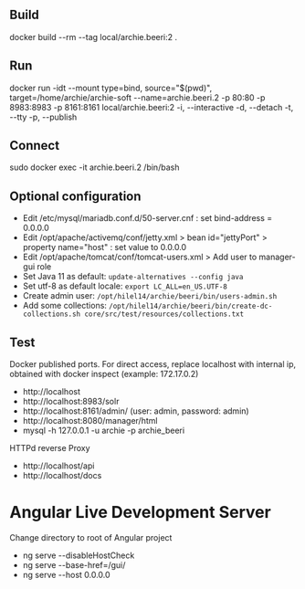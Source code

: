 ## Build

docker build --rm --tag local/archie.beeri:2 .

## Run

docker run -idt --mount type=bind, source="$(pwd)", target=/home/archie/archie-soft --name=archie.beeri.2 -p 80:80 -p 8983:8983 -p 8161:8161 local/archie.beeri:2
-i, --interactive 
-d, --detach 
-t, --tty 
-p, --publish

## Connect

sudo docker exec -it archie.beeri.2 /bin/bash

## Optional configuration

* Edit /etc/mysql/mariadb.conf.d/50-server.cnf : set bind-address = 0.0.0.0
* Edit /opt/apache/activemq/conf/jetty.xml > bean id="jettyPort" >  property name="host" : set value to 0.0.0.0 
* Edit /opt/apache/tomcat/conf/tomcat-users.xml > Add user to manager-gui role
* Set Java 11 as default: `update-alternatives --config java`
* Set utf-8 as default locale: `export LC_ALL=en_US.UTF-8`
* Create admin user: `/opt/hilel14/archie/beeri/bin/users-admin.sh`
* Add some collections: `/opt/hilel14/archie/beeri/bin/create-dc-collections.sh core/src/test/resources/collections.txt`

## Test

Docker published ports. For direct access, replace localhost with internal ip, obtained with docker inspect (example: 172.17.0.2)

* http://localhost
* http://localhost:8983/solr
* http://localhost:8161/admin/ (user: admin, password: admin)
* http://localhost:8080/manager/html
* mysql -h 127.0.0.1 -u archie -p archie_beeri

HTTPd reverse Proxy

* http://localhost/api
* http://localhost/docs

# Angular Live Development Server

Change directory to root of Angular project
* ng serve --disableHostCheck
* ng serve --base-href=/gui/
* ng serve --host 0.0.0.0
